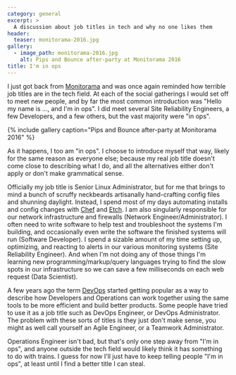 ```yaml
---
category: general
excerpt: >
  A discussion about job titles in tech and why no one likes them
header:
  teaser: monitorama-2016.jpg
gallery:
  - image_path: monitorama-2016.jpg
    alt: Pips and Bounce after-party at Monitorama 2016 
title: I'm in ops
---
```

I just got back from [Monitorama](http://www.monitorama.com) and was once again
reminded how terrible job titles are in the tech field.  At each of the social
gatherings I would set off to meet new people, and by far the most common
introduction was "Hello my name is ..., and I'm in ops".  I did meet several Site
Reliability Engineers, a few Developers, and a few others, but the vast majority
were "in ops".

{% include gallery caption="Pips and Bounce after-party at Monitorama 2016" %}

As it happens, I too am "in ops". I choose to introduce myself that way, likely
for the same reason as everyone else; because my real job title doesn't come close
to describing what I do, and all the alternatives either don't apply or don't
make grammatical sense.

Officially my job title is Senior Linux Administrator, but for me that brings to mind a
bunch of scruffy neckbeards artisanally hand-crafting config files and shunning daylight.
Instead, I spend most of my days automating installs and config changes with [Chef](http://chef.io)
and [Etch](http://github.com/etch/etch). I am also singularly responsible for our
network infrastructure and firewalls (Network Engineer/Administrator).  I often
need to write software to help test and troubleshoot the systems I'm building, and
occasionally even write the software the finished systems will run (Software Developer).
I spend a sizable amount of my time setting up, optimizing, and reacting to alerts
in our various monitoring systems (Site Reliability Engineer).  And when I'm not
doing any of those things I'm learning new programming/markup/query languages trying
to find the slow spots in our infrastructure so we can save a few milliseconds on
each web request (Data Scientist).

A few years ago the term [DevOps](https://theagileadmin.com/what-is-devops/)
started getting popular as a way to describe how Developers and Operations can
work together using the same tools to be more efficient and build better products.
Some people have tried to use it as a job title such as DevOps Engineer, or DevOps
Administrator.  The problem with these sorts of titles is they just don't make sense,
you might as well call yourself an Agile Engineer, or a Teamwork Administrator.

Operations Engineer isn't bad, but that's only one step away from "I'm in ops",
and anyone outside the tech field would likely think it has something to do with
trains.  I guess for now I'll just have to keep telling people "I'm in ops", at least
until I find a better title I can steal.
